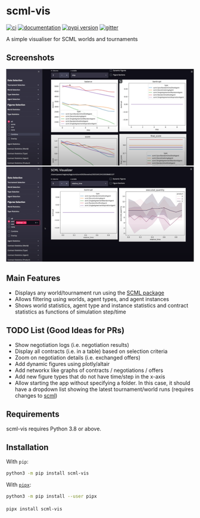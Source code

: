 # scml-vis

[![ci](https://github.com/scml-vis/scml-vis/workflows/ci/badge.svg)](https://github.com/scml-vis/scml-vis/actions?query=workflow%3Aci)
[![documentation](https://img.shields.io/badge/docs-mkdocs%20material-blue.svg?style=flat)](https://scml-vis.github.io/scml-vis/)
[![pypi version](https://img.shields.io/pypi/v/scml-vis.svg)](https://pypi.org/project/scml-vis/)
[![gitter](https://badges.gitter.im/join%20chat.svg)](https://gitter.im/scml-vis/community)

A simple visualiser for SCML worlds and tournaments

## Screenshots
![Screen Shot 1](docs/shot1.png)
![Screen Shot 2](docs/shot2.png)

## Main Features

- Displays any world/tournament run using the [SCML package](https://www.github.com/yasserfarouk/scml)
- Allows filtering using worlds, agent types, and agent instances
- Shows world statistics, agent type and instance statistics and contract 
  statistics as functions of simulation step/time

## TODO List (Good Ideas for PRs)

- Show negotiation logs (i.e. negotiation results)
- Display all contracts (i.e. in a table) based on selection criteria
- Zoom on negotiation details (i.e. exchanged offers)
- Add dynamic figures using plotly/altair
- Add networkx like graphs of contracts / negotiations / offers
- Add new figure types that do not have time/step in the x-axis
- Allow starting the app without specifying a folder. In this case, it should 
  have a dropdown list showing the latest tournament/world runs (requires 
  changes to [scml](https://www.github.com/yasserfarouk/scml))

## Requirements

scml-vis requires Python 3.8 or above.

## Installation

With `pip`:
```bash
python3 -m pip install scml-vis
```

With [`pipx`](https://github.com/pipxproject/pipx):
```bash
python3 -m pip install --user pipx

pipx install scml-vis
```
